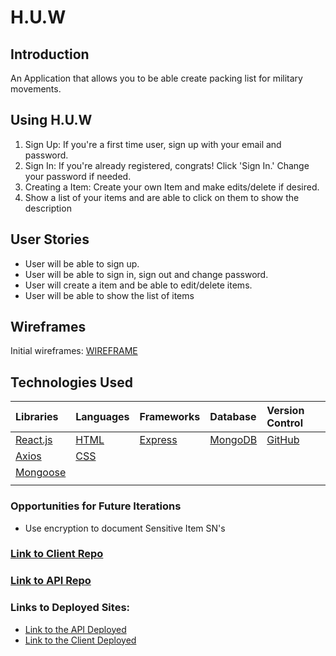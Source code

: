 # H.U.W


## Introduction
An Application that allows you to be able create packing list for military movements.

## Using H.U.W
1. Sign Up: If you're a first time user, sign up with your email and password.
2. Sign In: If you're already registered, congrats! Click 'Sign In.' Change your password if needed.
3. Creating a Item: Create your own Item and make edits/delete if desired.
4. Show a list of your items and are able to click on them to show the description


## User Stories    
- User will be able to sign up.
- User will be able to sign in, sign out and change password.
- User will create a item and be able to edit/delete items.
- User will be able to show the list of items


## Wireframes
Initial wireframes:
[WIREFRAME](./public/WireFrame.png)


## Technologies Used

|    Libraries      | Languages        | Frameworks              | Database          | Version Control
|:-----------------------------------------|:----------------|:---------------------|:-----------------|:-----------------|
| [React.js](https://reactjs.org/)       |    [HTML](https://developer.mozilla.org/en-US/docs/Web/HTML)        |  [Express](https://expressjs.com/) | [MongoDB](https://www.mongodb.com/)   | [GitHub](https://github.com/) |        | [Javascript](https://www.javascript.com/)          | [BootStrap](https://getbootstrap.com/)       |           |
|  [Axios](https://www.npmjs.com/package/axios)         | [CSS](https://developer.mozilla.org/en-US/docs/Web/CSS)          |        |          |
|    [Mongoose](https://mongoosejs.com/)        |           |        |         |
|          |          |       |         |


  
  
### Opportunities for Future Iterations
- Use encryption to document Sensitive Item SN's


### [Link to Client Repo](https://github.com/Jackson916/HUW-Client)
### [Link to API Repo](https://github.com/Jackson916/HUW-API)
### Links to Deployed Sites:
- [Link to the API Deployed](https://fast-temple-37385.herokuapp.com/)
- [Link to the Client Deployed](https://jackson916.github.io/HUW-Client/)
